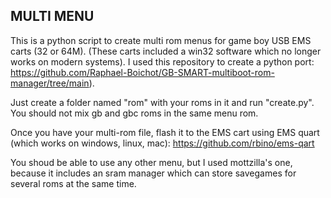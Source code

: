 MULTI MENU
----------


This is a python script to create multi rom menus for game boy USB EMS carts (32 or 64M). (These carts included a win32 software which no longer works on modern systems).
I used this repository to create a python port: https://github.com/Raphael-Boichot/GB-SMART-multiboot-rom-manager/tree/main).

Just create a folder named "rom" with your roms in it and run "create.py".
You should not mix gb and gbc roms in the same menu rom.

Once you have your multi-rom file, flash it to the EMS cart using EMS quart (which works on windows, linux, mac): https://github.com/rbino/ems-qart

You shoud be able to use any other menu, but I used mottzilla's one, because it includes an sram manager which can store savegames for several roms at the same time.
